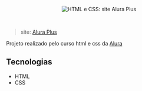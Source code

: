 
<p align="center"> <img src="https://user-images.githubusercontent.com/106173624/198147941-ffa52259-d987-41b4-84f6-f03bdbe9cc58.png" alt="HTML e CSS: site Alura Plus"> </p>

<br/>

> site: [Alura Plus](https://nathrds.github.io/site-alura-plus/)

Projeto realizado pelo curso html e css da [Alura](https://www.alura.com.br/)

## Tecnologias
* HTML
* CSS
